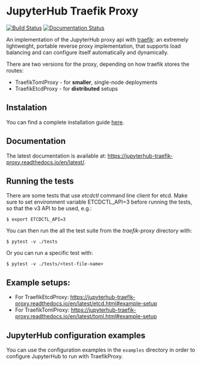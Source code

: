 
# JupyterHub Traefik Proxy

[![Build Status](https://travis-ci.org/jupyterhub/traefik-proxy.svg?branch=master)](https://travis-ci.org/jupyterhub/traefik-proxy)
[![Documentation Status](https://readthedocs.org/projects/jupyterhub-traefik-proxy/badge/?version=latest)](https://jupyterhub-traefik-proxy.readthedocs.io/en/latest/?badge=latest)

An implementation of the JupyterHub proxy api with [traefik](https://traefik.io): an extremely lightweight,
portable reverse proxy implementation, that supports load balancing and can configure itself automatically and dynamically.

There are two versions for the proxy, depending on how traefik stores the routes:

* TraefikTomlProxy - for **smaller**, single-node deployments
* TraefikEtcdProxy - for **distributed** setups

## Instalation
You can find a complete installation guide [here](https://jupyterhub-traefik-proxy.readthedocs.io/en/latest/install.html).


## Documentation
The latest documentation is available at: https://jupyterhub-traefik-proxy.readthedocs.io/en/latest/.

## Running the tests
There are some tests that use *etcdctl* command line client for etcd.
Make sure to set environment variable ETCDCTL_API=3 before running the tests, so that the v3 API to be used, e.g.:

```
$ export ETCDCTL_API=3
```
You can then run the all the test suite from the *traefik-proxy* directory with:

```
$ pytest -v ./tests
```
Or you can run a specific test with:

```
$ pytest -v ./tests/<test-file-name>
```

## Example setups:
* For TraefikEtcdProxy: https://jupyterhub-traefik-proxy.readthedocs.io/en/latest/etcd.html#example-setup
* For TraefikTomlProxy: https://jupyterhub-traefik-proxy.readthedocs.io/en/latest/toml.html#example-setup

## JupyterHub configuration examples
You can use the configuration examples in the ```examples``` directory in order to configure JupyterHub to run with TraefikProxy.